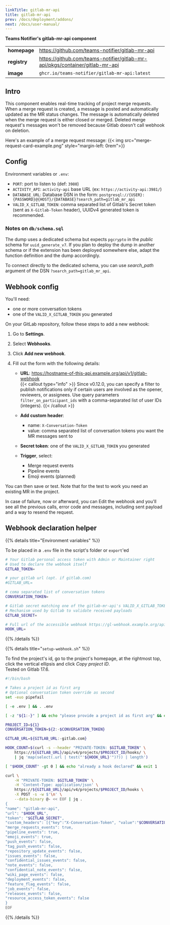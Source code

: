 ```yaml
---
linkTitle: gitlab-mr-api
title: gitlab-mr-api
prev: /docs/deployment/addons/
next: /docs/user-manual/
---
```


**Teams Notifier's gitlab-mr-api component**

|   |   |
|---|---|
| **homepage** | https://github.com/teams-notifier/gitlab-mr-api |
| **registry** | https://github.com/teams-notifier/gitlab-mr-api/pkgs/container/gitlab-mr-api |
| **image** | `ghcr.io/teams-notifier/gitlab-mr-api:latest` |

## Intro

This component enables real-time tracking of project merge requests. When a merge request is created, a message is posted and automatically updated as the MR status changes. The message is automatically deleted when the merge request is either closed or merged. Deleted merge request's messages won't be removed because Gitlab doesn't call webhook on deletion.

Here's an example of a merge request message:
{{< img src="merge-request-card-example.png" style="margin-left: 0rem">}}

## Config

Environment variables or `.env`:

* `PORT`: port to listen to (def: `3980`)
* `ACTIVITY_API`: `activity-api` base URL (ex: `https://activity-api:3981/`)
* `DATABASE_URL`: Database DSN in the form: `postgresql://{USER}:{PASSWORD}@{HOST}/{DATABASE}?search_path=gitlab_mr_api`
* `VALID_X_GITLAB_TOKEN`: comma separated list of Gitlab's Secret token (sent as `X-Gitlab-Token` header), UUIDv4 generated token is recommended.

### Notes on `db/schema.sql`

The dump uses a dedicated schema but expects `pgcrypto` in the *public* schema for `uuid_generate_v7`.
If you plan to deploy the dump in another schema or if the extension has been deployed somewhere else, adapt the function definition and the dump accordingly.

To connect directly to the dedicated schema, you can use *search_path* argument of the DSN `?search_path=gitlab_mr_api`.

## Webhook config

You'll need:
- one or more conversation tokens
- one of the `VALID_X_GITLAB_TOKEN` you generated

On your GitLab repository, follow these steps to add a new webhook:

1. Go to **Settings**.
2. Select **Webhooks**.
3. Click **Add new webhook**.
4. Fill out the form with the following details:

   * **URL**: https://hostname-of-this-api.example.org/api/v1/gitlab-webhook \
      {{< callout type="info" >}}
      Since v0.12.0, you can specify a filter to publish notifications only if certain users are involved as the opener, reviewers, or assignees. Use query parameters `filter_on_participant_ids` with a comma-separated list of user IDs (integers).
      {{< /callout >}}

   * **Add custom header**:
     * name: `X-Conversation-Token`
     * value: comma separated list of conversation tokens you want the MR messages sent to
   * **Secret token**: one of the `VALID_X_GITLAB_TOKEN` you generated
   * **Trigger**, select:
     * Merge request events
     * Pipeline events
     * Emoji events (planned)

You can then save or test.
Note that for the test to work you need an existing MR in the project.

In case of failure, now or afterward, you can Edit the webhook and you'll see all the previous calls, error code and messages, including sent payload and a way to resend the request.

## Webhook declaration helper

{{% details title="Environment variables" %}}

To be placed in a `.env` file in the script's folder or `export`'ed

```bash
# Your Gitlab personal access token with Admin or Maintainer right
# Used to declare the webhook itself
GITLAB_TOKEN=

# your gitlab url (opt. if gitlab.com)
#GITLAB_URL=

# coma separated list of conversation tokens
CONVERSATION_TOKEN=

# Gitlab secret matching one of the gitlab-mr-api's VALID_X_GITLAB_TOKEN
# Mechanism used by Gitlab to validate received payloads
GITLAB_SECRET=

# Full url of the accessible webhook https://gl-webhook.example.org/api/v1/gitlab-webhook
HOOK_URL=
```
{{% /details %}}

{{% details title="`setup-webhook.sh`" %}}

To find the project's id, go to the project's homepage, at the rightmost top, click the vertical ellipsis and click *Copy project ID*. \
Tested on Gitlab 17.6.

```bash
#!/bin/bash

# Takes a project id as first arg
# Optional conversation token override as second
set -euo pipefail

[ -e .env ] && . .env

[ -z "${1:-}" ] && echo "please provide a project id as first arg" && exit 1

PROJECT_ID=${1}
CONVERSATION_TOKEN=${2:-$CONVERSATION_TOKEN}

GITLAB_URL=${GITLAB_URL:-gitlab.com}

HOOK_COUNT=$(curl -s --header "PRIVATE-TOKEN: $GITLAB_TOKEN" \
    https://${GITLAB_URL}/api/v4/projects/$PROJECT_ID/hooks/ \
    | jq 'map(select(.url | test("'${HOOK_URL}'")?)) | length')

[ "$HOOK_COUNT" -gt 0 ] && echo "already a hook declared" && exit 1

curl \
    -H "PRIVATE-TOKEN: $GITLAB_TOKEN" \
    -H 'Content-Type: application/json' \
    https://${GITLAB_URL}/api/v4/projects/$PROJECT_ID/hooks \
    -X POST -s -w $'\n' \
    --data-binary @- << EOF | jq .
{
"name": "gitlab-mr-api",
"url": "$HOOK_URL",
"token": "$GITLAB_SECRET",
"custom_headers": [{"key":"X-Conversation-Token", "value":"$CONVERSATION_TOKEN"}],
"merge_requests_events": true,
"pipeline_events": true,
"emoji_events": true,
"push_events": false,
"tag_push_events": false,
"repository_update_events": false,
"issues_events": false,
"confidential_issues_events": false,
"note_events": false,
"confidential_note_events": false,
"wiki_page_events": false,
"deployment_events": false,
"feature_flag_events": false,
"job_events": false,
"releases_events": false,
"resource_access_token_events": false
}
EOF
```
{{% /details %}}

